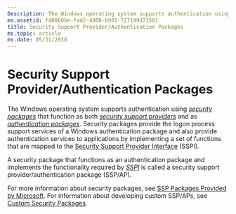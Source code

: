 ```yaml
---
Description: The Windows operating system supports authentication using security packages that function as both security support providers and as authentication packages.
ms.assetid: f40060be-fad2-4008-b981-727199d71581
title: Security Support Provider/Authentication Packages
ms.topic: article
ms.date: 05/31/2018
---
```


# Security Support Provider/Authentication Packages

The Windows operating system supports authentication using [*security packages*](https://msdn.microsoft.com/en-us/library/ms721625(v=VS.85).aspx) that function as both [*security support providers*](https://msdn.microsoft.com/en-us/library/ms721625(v=VS.85).aspx) and as [*authentication packages*](https://msdn.microsoft.com/en-us/library/ms721532(v=VS.85).aspx). Security packages provide the logon process support services of a Windows authentication package and also provide authentication services to applications by implementing a set of functions that are mapped to the [Security Support Provider Interface](sspi.md) (SSPI).

A security package that functions as an authentication package and implements the functionality required by [*SSPI*](https://msdn.microsoft.com/en-us/library/ms721625(v=VS.85).aspx) is called a security support provider/authentication package (SSP/AP).

For more information about security packages, see [SSP Packages Provided by Microsoft](ssp-packages-provided-by-microsoft.md). For information about developing custom SSP/APs, see [Custom Security Packages](custom-security-packages.md).

 

 



